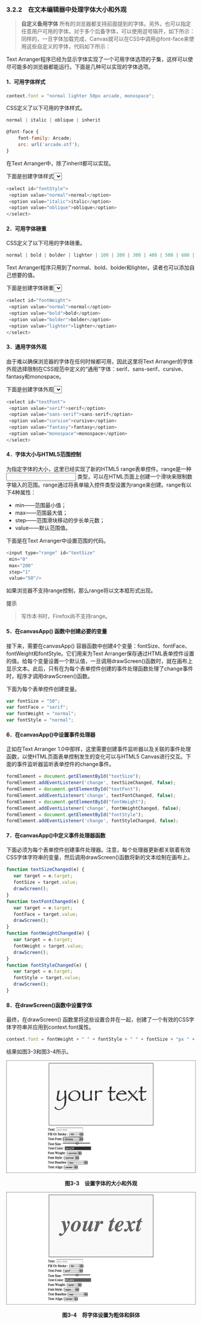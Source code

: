 ### 3.2.2　在文本编辑器中处理字体大小和外观

> **自定义备用字体**
> 所有的浏览器都支持前面提到的字体。另外，也可以指定任意用户可用的字体。对于多个后备字体，可以使用逗号隔开，如下所示：
> 同样的，一旦字体加载完成，Canvas就可以在CSS中调用@font-face来使用这些自定义的字体，代码如下所示：

Text Arranger程序已经为显示字体实现了一个可用字体选项的子集，这样可以使尽可能多的浏览器都能运行。下面是几种可以实现的字体选项。

#### 1．可用字体样式

```javascript
context.font = "normal lighter 50px arcade, monospace";
```

CSS定义了以下可用的字体样式。

```javascript
normal | italic | oblique | inherit
```

```javascript
@font-face {
　　 font-family: Arcade;
　　 src: url('arcade.otf'); 
}
```

在Text Arranger中，除了inherit都可以实现。

下面是创建字体样式<select> 复选框的代码。将表单控件id设为fontStyle属性的名称。由于监听了change事件，当用户选择了表单中的某个选项时，程序就能得到对应的控件id。这个版本Text Arranger中的表单控件都是如此。

```javascript
<select id="fontStyle">
 <option value="normal">normal</option>
 <option value="italic">italic</option>
 <option value="oblique">oblique</option>
</select>
```

#### 2．可用字体磅重

CSS定义了以下可用的字体磅重。

```javascript
normal | bold | bolder | lighter | 100 | 200 | 300 | 400 | 500 | 600 | 700 | 800 | 900 |inherit | auto
```

Text Arranger程序只用到了normal、bold、bolder和lighter。读者也可以添加自己想要的值。

下面是创建字体磅重<select>复选框的代码。

```javascript
<select id="fontWeight">
 <option value="normal">normal</option>
 <option value="bold">bold</option>
 <option value="bolder">bolder</option>
 <option value="lighter">lighter</option>
</select>
```

#### 3．通用字体外观

由于难以确保浏览器的字体在任何时候都可用，因此这里将Text Arranger的字体外观选择限制在CSS规范中定义的“通用”字体：serif、sans-serif、cursive、fantasy和monospace。

下面是创建字体外观<select> 复选框的代码。

```javascript
<select id="textFont">
 <option value="serif">serif</option>
 <option value="sans-serif">sans-serif</option>
 <option value="cursive">cursive</option>
 <option value="fantasy">fantasy</option>
 <option value="monospace">monospace</option>
</select>
```

#### 4．字体大小与HTML5范围控制

为指定字体的大小，这里已经实现了新的HTML5 range表单控件。range是一种<input> 类型，可以在HTML页面上创建一个滑块来限制数字输入的范围。range通过将表单输入控件类型设置为range来创建。range有以下4种属性：

+ min——范围最小值；
+ max——范围最大值；
+ step——范围滑块移动的步长单元数；
+ value——默认范围值。

下面是在Text Arranger中设置范围的代码。

```javascript
<input type="range" id="textSize"
 min="0"
 max="200"
 step="1"
 value="50"/>
```

如果浏览器不支持range控制，那么range将以文本框形式出现。

提示

> 写作本书时，Firefox尚不支持range。

#### 5．在canvasApp() 函数中创建必要的变量

接下来，需要在canvasApp() 容器函数中创建4个变量：fontSize、fontFace、fontWeight和fontStyle。它们用来为Text Arranger保存通过HTML表单控件设置的值。给每个变量设置一个默认值，一旦调用drawScreen()函数时，就在画布上显示文本。此后，只有在为每个表单控件创建的事件处理函数处理了change事件时，程序才调用drawScreen()函数。

下面为每个表单控件创建变量。

```javascript
var fontSize = "50";
var fontFace = "serif";
var fontWeight = "normal";
var fontStyle = "normal";
```

#### 6．在canvasApp()中设置事件处理器

正如在Text Arranger 1.0中那样，这里需要创建事件监听器以及关联的事件处理函数，以使HTML页面表单控制发生的变化可以与HTML5 Canvas进行交互。下面的事件监听器监听表单控件的change事件。

```javascript
formElement = document.getElementById("textSize");
formElement.addEventListener('change', textSizeChanged, false);
formElement = document.getElementById("textFont");
formElement.addEventListener('change', textFontChanged, false);
formElement = document.getElementById("fontWeight");
formElement.addEventListener('change', fontWeightChanged, false);
formElement = document.getElementById("fontStyle");
formElement.addEventListener('change', fontStyleChanged, false);
```

#### 7．在canvasApp()中定义事件处理器函数

下面必须为每个表单控件创建事件处理器。注意，每个处理器更新都关联着有效CSS字体字符串的变量，然后调用drawScreen()函数将新的文本绘制在画布上。

```javascript
function textSizeChanged(e) {
　 var target = e.target;
　 fontSize = target.value;
　 drawScreen();
}
function textFontChanged(e) {
　 var target = e.target;
　 fontFace = target.value;
　 drawScreen();
}
function fontWeightChanged(e) {
　 var target = e.target;
　 fontWeight = target.value;
　 drawScreen();
}
function fontStyleChanged(e) {
　 var target = e.target;
　 fontStyle = target.value;
　 drawScreen();
}
```

#### 8．在drawScreen()函数中设置字体

最终，在drawScreen() 函数里将这些设置合并在一起，创建了一个有效的CSS字体字符串并应用到context.font属性。

```javascript
context.font = fontWeight + " " + fontStyle + " " + fontSize + "px " + fontFace;
```

结果如图3-3和图3-4所示。

![47.png](../images/47.png)
<center class="my_markdown"><b class="my_markdown">图3-3　设置字体的大小和外观</b></center>

![48.png](../images/48.png)
<center class="my_markdown"><b class="my_markdown">图3-4　将字体设置为粗体和斜体</b></center>

